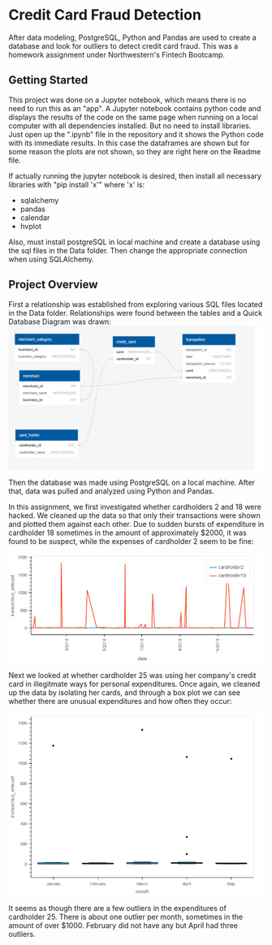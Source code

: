 # Credit Card Fraud Detection

After data modeling, PostgreSQL, Python and Pandas are used to create a database and look for outliers to detect credit card fraud. This was a homework assignment under Northwestern's Fintech Bootcamp.

## Getting Started

This project was done on a Jupyter notebook, which means there is no need to run this as an "app". A Jupyter notebook contains python code and displays the results of the code on the same page when running on a local computer with all dependencies installed. But no need to install libraries. Just open up the ".ipynb" file in the repository and it shows the Python code with its immediate results. In this case the dataframes are shown but for some reason the plots are not shown, so they are right here on the Readme file. 

If actually running the jupyter notebook is desired, then install all necessary libraries with "pip install 'x'" where 'x' is:
- sqlalchemy
- pandas
- calendar
- hvplot

Also, must install postgreSQL in local machine and create a database using the sql files in the Data folder. Then change the appropriate connection when using SQLAlchemy.

## Project Overview
First a relationship was established from exploring various SQL files located in the Data folder. Relationships were found between the tables and a Quick Database Diagram was drawn:
![Quick Database Diagram](Data/QuickDBD.png)

Then the database was made using PostgreSQL on a local machine. After that, data was pulled and analyzed using Python and Pandas. 

In this assignment, we first investigated whether cardholders 2 and 18 were hacked. We cleaned up the data so that only their transactions were shown and plotted them against each other. Due to sudden bursts of expenditure in cardholder 18 sometimes in the amount of approximately $2000, it was found to be suspect, while the expenses of cardholder 2 seem to be fine:

![expenditures of cardholders 2 and 18](c2c18..png)

Next we looked at whether cardholder 25 was using her company's credit card in illegitmate ways for personal expenditures. Once again, we cleaned up the data by isolating her cards, and through a box plot we can see whether there are unusual expenditures and how often they occur:

![expenditures of cardholder 25](c25..png)

It seems as though there are a few outliers in the expenditures of cardholder 25. There is about one outlier per month, sometimes in the amount of over $1000. February did not have any but April had three outliers.



